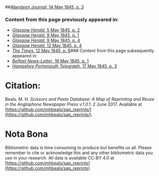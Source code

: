 ##[*Aberdeen Journal*, 14 May 1845, p. 3](https://mhbeals.github.io/sap_html/Aberdeen-Journal/Aberdeen-Journal-14-May-1845-p-3)

### Content from this page previously appeared in:
+ [*Glasgow Herald*, 5 May 1845, p. 2](https://mhbeals.github.io/sap_html/Glasgow-Herald/Glasgow-Herald-5-May-1845-p-2)
+ [*Glasgow Herald*, 9 May 1845, p. 1](https://mhbeals.github.io/sap_html/Glasgow-Herald/Glasgow-Herald-9-May-1845-p-1)
+ [*Glasgow Herald*, 9 May 1845, p. 4](https://mhbeals.github.io/sap_html/Glasgow-Herald/Glasgow-Herald-9-May-1845-p-4)
+ [*Glasgow Herald*, 12 May 1845, p. 4](https://mhbeals.github.io/sap_html/Glasgow-Herald/Glasgow-Herald-12-May-1845-p-4)
+ [*The Times*, 12 May 1845, p. 6](https://mhbeals.github.io/sap_html/The-Times/The-Times-12-May-1845-p-6)### Content from this page subsequently appeared in:
+ [*Belfast News-Letter*, 16 May 1845, p. 1](https://mhbeals.github.io/sap_html/Belfast-News-Letter/Belfast-News-Letter-16-May-1845-p-1)
+ [*Hampshire Portsmouth Telegraph*, 17 May 1845, p. 3](https://mhbeals.github.io/sap_html/Hampshire-Portsmouth-Telegraph/Hampshire-Portsmouth-Telegraph-17-May-1845-p-3)
                    
# Citation: 

Beals. M. H. *Scissors and Paste Database: A Map of Reprinting and Reuse in the Anglophone Newspaper Press v.1.0.1.* 2 June 2017. Available at [https://github.com/mhbeals/sap_reprints/](https://github.com/mhbeals/sap_reprints/). 
                    
# Nota Bona

Bibliometric data is time consuming to produce but benefits us all. Please remember to cite or acknowledge this and any other bibliometric data you use in your research. All data is available CC-BY 4.0 at [https://github.com/mhbeals/sap_reprints](https://github.com/mhbeals/sap_reprints)